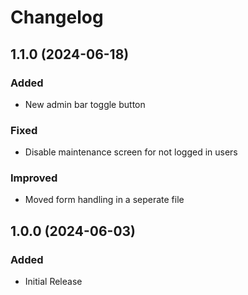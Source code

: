 # Changelog

## 1.1.0 (2024-06-18)

### Added

- New admin bar toggle button

### Fixed

- Disable maintenance screen for not logged in users

### Improved

- Moved form handling in a seperate file

## 1.0.0 (2024-06-03)

### Added

- Initial Release
